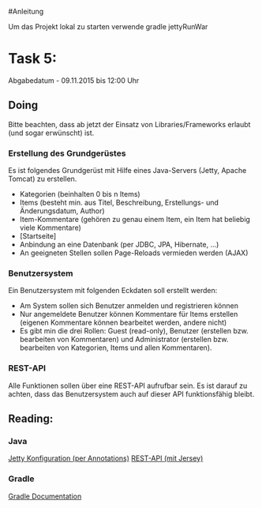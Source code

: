 #Anleitung

Um das Projekt lokal zu starten verwende
gradle jettyRunWar

# Task 5:

Abgabedatum - 09.11.2015 bis 12:00 Uhr

## Doing

Bitte beachten, dass ab jetzt der Einsatz von Libraries/Frameworks erlaubt (und sogar erwünscht) ist.

### Erstellung des Grundgerüstes

Es ist folgendes Grundgerüst mit Hilfe eines Java-Servers (Jetty, Apache Tomcat) zu erstellen.
- Kategorien (beinhalten 0 bis n Items)
- Items (besteht min. aus Titel, Beschreibung, Erstellungs- und Änderungsdatum, Author)
- Item-Kommentare (gehören zu genau einem Item, ein Item hat beliebig viele Kommentare)
- [Startseite]
- Anbindung an eine Datenbank (per JDBC, JPA, Hibernate, ...)
- An geeigneten Stellen sollen Page-Reloads vermieden werden (AJAX)

### Benutzersystem

Ein Benutzersystem mit folgenden Eckdaten soll erstellt werden:
- Am System sollen sich Benutzer anmelden und registrieren können
- Nur angemeldete Benutzer können Kommentare für Items erstellen (eigenen Kommentare können bearbeitet werden, andere nicht)
- Es gibt min die drei Rollen: Guest (read-only), Benutzer (erstellen bzw. bearbeiten von Kommentaren) und Administrator (erstellen bzw. bearbeiten von Kategorien, Items und allen Kommentaren).

### REST-API

Alle Funktionen sollen über eine REST-API aufrufbar sein. Es ist darauf zu achten, dass das Benutzersystem auch auf dieser API funktionsfähig bleibt.

## Reading:

### Java
[Jetty Konfiguration (per Annotations)](http://www.eclipse.org/jetty/documentation/current/using-annotations.html)
[REST-API (mit Jersey)](http://www.vogella.com/tutorials/REST/article.html)

### Gradle
[Gradle Documentation](https://docs.gradle.org/current/userguide/userguide.html)

